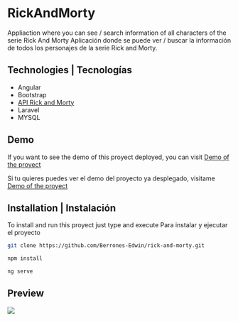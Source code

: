 # RickAndMorty

Appliaction where you can see / search information of all characters of the serie Rick And Morty
Aplicación donde se puede ver / buscar la información de todos los personajes de la serie Rick and Morty.

## Technologies | Tecnologías 

- Angular
- Bootstrap
- [API Rick and Morty](https://rickandmortyapi.com)
- Laravel
- MYSQL

## Demo

If you want to see the demo of this proyect deployed, you can visit [Demo of the proyect](https://berrones-edwin.github.io/rick-and-morty/)

 Si tu quieres puedes ver el demo del proyecto ya desplegado, visitame [Demo of the proyect](https://berrones-edwin.github.io/rick-and-morty/)


## Installation | Instalación

To install and run this proyect just type and execute
Para instalar y ejecutar el proyecto 

```bash
git clone https://github.com/Berrones-Edwin/rick-and-morty.git
```

```bash
npm install
```

```bash
ng serve
```
## Preview

![](https://user-images.githubusercontent.com/44040730/107432348-7359f200-6aed-11eb-9a86-150b68540653.png)

